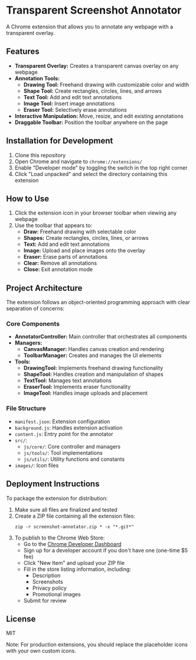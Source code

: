 # Transparent Screenshot Annotator

A Chrome extension that allows you to annotate any webpage with a transparent overlay.

## Features

- **Transparent Overlay:** Creates a transparent canvas overlay on any webpage
- **Annotation Tools:**
  - **Drawing Tool:** Freehand drawing with customizable color and width
  - **Shape Tool:** Create rectangles, circles, lines, and arrows
  - **Text Tool:** Add and edit text annotations
  - **Image Tool:** Insert image annotations
  - **Eraser Tool:** Selectively erase annotations
- **Interactive Manipulation:** Move, resize, and edit existing annotations
- **Draggable Toolbar:** Position the toolbar anywhere on the page

## Installation for Development

1. Clone this repository
2. Open Chrome and navigate to `chrome://extensions/`
3. Enable "Developer mode" by toggling the switch in the top right corner
4. Click "Load unpacked" and select the directory containing this extension

## How to Use

1. Click the extension icon in your browser toolbar when viewing any webpage
2. Use the toolbar that appears to:
   - **Draw:** Freehand drawing with selectable color
   - **Shapes:** Create rectangles, circles, lines, or arrows
   - **Text:** Add and edit text annotations
   - **Image:** Upload and place images onto the overlay
   - **Eraser:** Erase parts of annotations
   - **Clear:** Remove all annotations
   - **Close:** Exit annotation mode

## Project Architecture

The extension follows an object-oriented programming approach with clear separation of concerns:

### Core Components

- **AnnotatorController:** Main controller that orchestrates all components
- **Managers:**
  - **CanvasManager:** Handles canvas creation and rendering
  - **ToolbarManager:** Creates and manages the UI elements
- **Tools:**
  - **DrawingTool:** Implements freehand drawing functionality
  - **ShapeTool:** Handles creation and manipulation of shapes
  - **TextTool:** Manages text annotations
  - **EraserTool:** Implements eraser functionality
  - **ImageTool:** Handles image uploads and placement

### File Structure

- `manifest.json`: Extension configuration
- `background.js`: Handles extension activation
- `content.js`: Entry point for the annotator
- `src/`:
  - `js/core/`: Core controller and managers
  - `js/tools/`: Tool implementations
  - `js/utils/`: Utility functions and constants
- `images/`: Icon files

## Deployment Instructions

To package the extension for distribution:

1. Make sure all files are finalized and tested
2. Create a ZIP file containing all the extension files:
   ```
   zip -r screenshot-annotator.zip * -x "*.git*"
   ```
3. To publish to the Chrome Web Store:
   - Go to the [Chrome Developer Dashboard](https://chrome.google.com/webstore/devconsole/)
   - Sign up for a developer account if you don't have one (one-time $5 fee)
   - Click "New Item" and upload your ZIP file
   - Fill in the store listing information, including:
     - Description
     - Screenshots
     - Privacy policy
     - Promotional images
   - Submit for review

## License

MIT

Note: For production extensions, you should replace the placeholder icons with your own custom icons. 